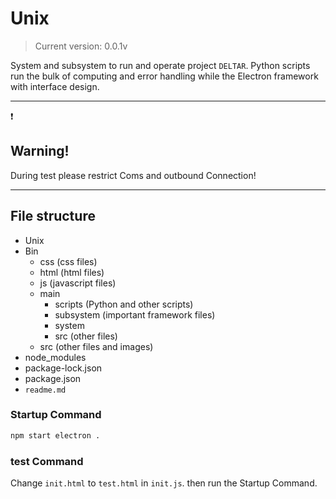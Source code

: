 # Unix
> Current version:
0.0.1v

System and subsystem to run and operate project `DELTAR`. Python scripts run the bulk of computing and error handling while the Electron framework with interface design.
____
:exclamation:
## Warning!
During test please restrict Coms and outbound Connection!

___

## File structure
 * Unix
  * Bin
    - css (css files)
    - html (html files)
    - js  (javascript files)
    * main
        - scripts (Python and other scripts)
        - subsystem (important framework files)
        - system
        - src (other files)
    * src (other files and images)
  * node_modules
  * package-lock.json
  * package.json
  * `readme.md`

### Startup Command
``` python
npm start electron .
```
### test Command

Change `init.html` to `test.html` in `init.js`. then run the Startup Command.
